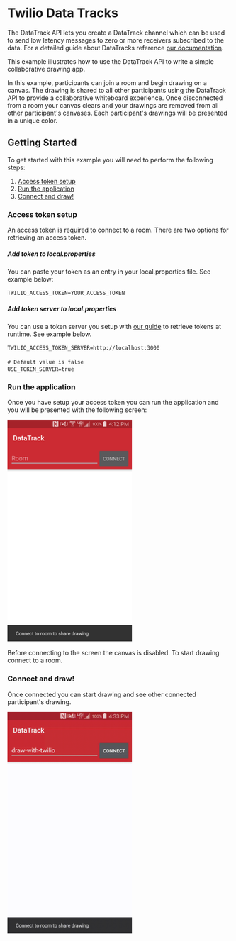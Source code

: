 # Twilio Data Tracks

The DataTrack API lets you create a DataTrack channel which can be used to send low latency 
messages to zero or more receivers subscribed to the data. For a detailed guide about DataTracks
reference [our documentation](https://www.twilio.com/docs/api/video/using-the-datatrack-api). 
 
This example illustrates how to use the DataTrack API to write a simple collaborative drawing app. 

In this example, participants can join a room and begin drawing on a canvas. The drawing is shared
to all other participants using the DataTrack API to provide a collaborative whiteboard experience.
Once disconnected from a room your canvas clears and your drawings are removed from all other
participant's canvases. Each participant's drawings will be presented in a unique color.


## Getting Started

To get started with this example you will need to perform the following steps:

1. [Access token setup](#bullet1)
2. [Run the application](#bullet2)
3. [Connect and draw!](#bullet3)

### <a name="bullet1"></a>Access token setup 

An access token is required to connect to a room. There are two options for retrieving an access
token.

##### Add token to local.properties
You can paste your token as an entry in your local.properties file. See example below:

```
TWILIO_ACCESS_TOKEN=YOUR_ACCESS_TOKEN
```

##### Add token server to local.properties 
You can use a token server you setup with [our guide](https://github.com/twilio/video-quickstart-android#setup-an-access-token-server) 
to retrieve tokens at runtime. See example below.

```
TWILIO_ACCESS_TOKEN_SERVER=http://localhost:3000

# Default value is false
USE_TOKEN_SERVER=true
```


### <a name="bullet2"></a>Run the application 

Once you have setup your access token you can run the application and you will be presented with
the following screen:

<img height="500px" src="../images/exampleDataTrack/pre_connect.png"/>

Before connecting to the screen the canvas is disabled. To start drawing connect to a room.

### <a name="bullet3"></a>Connect and draw! 

Once connected you can start drawing and see other connected participant's drawing.

<img height="500px" src="../images/exampleDataTrack/drawing.gif"/>
